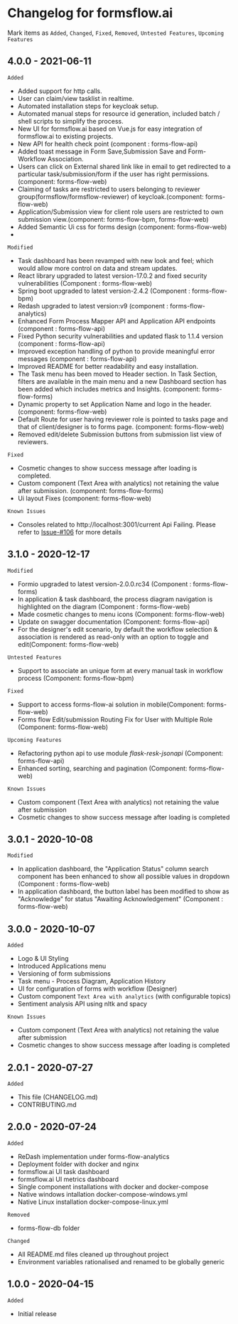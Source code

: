 # Changelog for formsflow.ai
Mark  items as `Added`, `Changed`, `Fixed`, `Removed`, `Untested Features`, `Upcoming Features`

## 4.0.0 - 2021-06-11

`Added`
* Added support for http calls.
* User can claim/view tasklist in realtime.
* Automated installation steps for keycloak setup.
* Automated manual steps for resource id generation, included batch / shell scripts to simplify the process. 
* New UI for formsflow.ai based on Vue.js for easy integration of formsflow.ai to existing projects. 
* New API for health check point (component : forms-flow-api)
* Added toast message in Form Save,Submission Save and Form-Workflow Association.
* Users can click on External shared link like in email to get redirected to a particular task/submission/form if the user has right permissions.(component: forms-flow-web)
* Claiming of tasks are restricted to users belonging to reviewer group(formsflow/formsflow-reviewer) of keycloak.(component: forms-flow-web)
* Application/Submission view for client role users are restricted to own submission view.(component: forms-flow-bpm, forms-flow-web)
* Added Semantic Ui css for forms design (component: forms-flow-web)
* 
   
`Modified`
* Task dashboard has been revamped with new look and feel; which would allow more control on data and stream updates.
* React library upgraded to latest version-17.0.2 and fixed security vulnerabilities (Component : forms-flow-web)
* Spring boot upgraded to latest version-2.4.2 (Component : forms-flow-bpm)
* Redash upgraded to latest version:v9 (component : forms-flow-analytics)
* Enhanced Form Process Mapper API and Application API endpoints (component : forms-flow-api)
* Fixed Python security vulnerabilities and updated flask to 1.1.4 version (component : forms-flow-api)
* Improved exception handling of python to provide meaningful error messages (component : forms-flow-api)
* Improved README for better readability and easy installation.
* The Task menu has been moved to Header section. In Task Section, filters are available in the main menu and a new Dashboard section has been added which includes metrics and Insights. (component: forms-flow-forms)
* Dynamic property to set Application Name and logo in the header. (component: forms-flow-web)
* Default Route for user having reviewer role is pointed to tasks page and that of client/designer is to forms page. (component: forms-flow-web)
* Removed edit/delete Submission buttons from submission list view of reviewers.

`Fixed`
* Cosmetic changes to show success message after loading is completed.
* Custom component (Text Area with analytics) not retaining the value after submission. (component: forms-flow-forms)
* Ui layout Fixes (component: forms-flow-web)

`Known Issues`
* Consoles related to http://localhost:3001/current Api Failing. Please refer to [Issue-#106](https://github.com/AOT-Technologies/forms-flow-ai/issues/106) for more details
   
## 3.1.0 - 2020-12-17
`Modified`
* Formio upgraded to latest version-2.0.0.rc34 (Component : forms-flow-forms)
* In application & task dashboard, the process diagram navigation is highlighted on the diagram (Component : forms-flow-web)
* Made cosmetic changes to menu icons (Component: forms-flow-web)
* Update on swagger documentation (Component: forms-flow-api)
* For the designer's edit scenario, by default the workflow selection & association is rendered as read-only with an option to toggle and edit(Component: forms-flow-web)

`Untested Features`
* Support to associate an unique form at every manual task in workflow process (Component: forms-flow-bpm)

`Fixed`
* Support to access forms-flow-ai solution in mobile(Component: forms-flow-web)
* Forms flow Edit/submission Routing Fix for User with Multiple Role (Component: forms-flow-web)

`Upcoming Features`
* Refactoring python api to use module *flask-resk-jsonapi* (Component: forms-flow-api)
* Enhanced sorting, searching and pagination  (Component: forms-flow-web)

`Known Issues`
* Custom component (Text Area with analytics) not retaining the value after submission
* Cosmetic changes to show success message after loading is completed

## 3.0.1 - 2020-10-08
`Modified`
* In application dashboard, the "Application Status" column search component has been enhanced to show all possible values in dropdown (Component : forms-flow-web)
* In application dashboard, the button label has been modified to show as "Acknowledge" for status "Awaiting Acknowledgement" (Component : forms-flow-web)

## 3.0.0 - 2020-10-07
`Added`
* Logo & UI Styling
* Introduced Applications menu
* Versioning of form submissions
* Task menu - Process Diagram, Application History
* UI for configuration of forms with workflow (Designer)
* Custom component `Text Area with analytics` (with configurable topics)
* Sentiment analysis API using nltk and spacy 

`Known Issues`
* Custom component (Text Area with analytics) not retaining the value after submission
* Cosmetic changes to show success message after loading is completed


## 2.0.1 - 2020-07-27
`Added`
* This file (CHANGELOG.md)
* CONTRIBUTING.md

## 2.0.0 - 2020-07-24
`Added`
* ReDash implementation under forms-flow-analytics
* Deployment folder with docker and nginx
* formsflow.ai UI task dashboard
* formsflow.ai UI metrics dashboard 
* Single component installations with docker and docker-compose
* Native windows intallation docker-compose-windows.yml  
* Native Linux installation docker-compose-linux.yml

`Removed`
* forms-flow-db folder

`Changed`
* All README.md files cleaned up throughout project
* Environment variables rationalised and renamed to be globally generic

## 1.0.0 - 2020-04-15
`Added`
* Initial release






